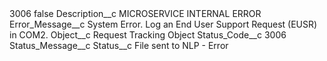 <?xml version="1.0" encoding="UTF-8"?>
<CustomMetadata xmlns="http://soap.sforce.com/2006/04/metadata" xmlns:xsi="http://www.w3.org/2001/XMLSchema-instance" xmlns:xsd="http://www.w3.org/2001/XMLSchema">
    <label>3006</label>
    <protected>false</protected>
    <values>
        <field>Description__c</field>
        <value xsi:type="xsd:string">MICROSERVICE INTERNAL ERROR</value>
    </values>
    <values>
        <field>Error_Message__c</field>
        <value xsi:type="xsd:string">System Error. Log an End User Support Request (EUSR) in COM2.</value>
    </values>
    <values>
        <field>Object__c</field>
        <value xsi:type="xsd:string">Request Tracking Object</value>
    </values>
    <values>
        <field>Status_Code__c</field>
        <value xsi:type="xsd:string">3006</value>
    </values>
    <values>
        <field>Status_Message__c</field>
        <value xsi:nil="true"/>
    </values>
    <values>
        <field>Status__c</field>
        <value xsi:type="xsd:string">File sent to NLP - Error</value>
    </values>
</CustomMetadata>
